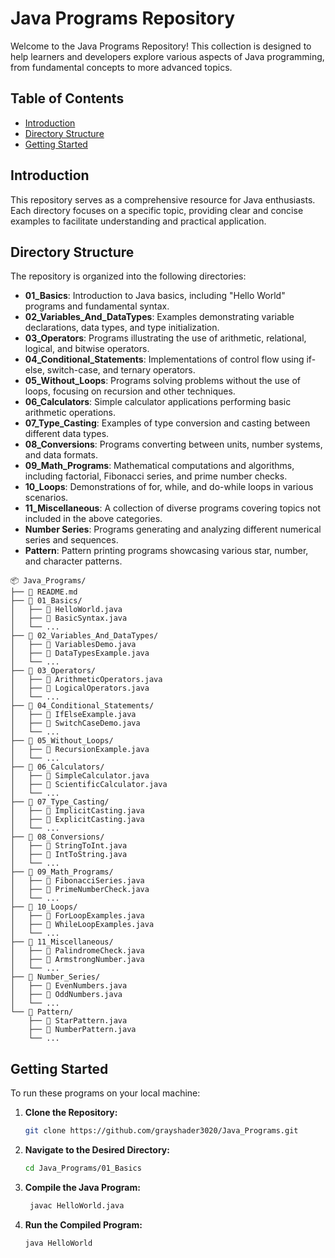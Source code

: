 # Java Programs Repository

Welcome to the Java Programs Repository! This collection is designed to help learners and developers explore various aspects of Java programming, from fundamental concepts to more advanced topics.

## Table of Contents

- [Introduction](#introduction)
- [Directory Structure](#directory-structure)
- [Getting Started](#getting-started)


## Introduction

This repository serves as a comprehensive resource for Java enthusiasts. Each directory focuses on a specific topic, providing clear and concise examples to facilitate understanding and practical application.

## Directory Structure

The repository is organized into the following directories:

- **01_Basics**: Introduction to Java basics, including "Hello World" programs and fundamental syntax.
- **02_Variables_And_DataTypes**: Examples demonstrating variable declarations, data types, and type initialization.
- **03_Operators**: Programs illustrating the use of arithmetic, relational, logical, and bitwise operators.
- **04_Conditional_Statements**: Implementations of control flow using if-else, switch-case, and ternary operators.
- **05_Without_Loops**: Programs solving problems without the use of loops, focusing on recursion and other techniques.
- **06_Calculators**: Simple calculator applications performing basic arithmetic operations.
- **07_Type_Casting**: Examples of type conversion and casting between different data types.
- **08_Conversions**: Programs converting between units, number systems, and data formats.
- **09_Math_Programs**: Mathematical computations and algorithms, including factorial, Fibonacci series, and prime number checks.
- **10_Loops**: Demonstrations of for, while, and do-while loops in various scenarios.
- **11_Miscellaneous**: A collection of diverse programs covering topics not included in the above categories.
- **Number Series**: Programs generating and analyzing different numerical series and sequences.
- **Pattern**: Pattern printing programs showcasing various star, number, and character patterns.

```
📦 Java_Programs/
├── 📜 README.md
├── 📁 01_Basics/
│   ├── 📄 HelloWorld.java
│   ├── 📄 BasicSyntax.java
│   └── ...
├── 📁 02_Variables_And_DataTypes/
│   ├── 📄 VariablesDemo.java
│   ├── 📄 DataTypesExample.java
│   └── ...
├── 📁 03_Operators/
│   ├── 📄 ArithmeticOperators.java
│   ├── 📄 LogicalOperators.java
│   └── ...
├── 📁 04_Conditional_Statements/
│   ├── 📄 IfElseExample.java
│   ├── 📄 SwitchCaseDemo.java
│   └── ...
├── 📁 05_Without_Loops/
│   ├── 📄 RecursionExample.java
│   └── ...
├── 📁 06_Calculators/
│   ├── 📄 SimpleCalculator.java
│   ├── 📄 ScientificCalculator.java
│   └── ...
├── 📁 07_Type_Casting/
│   ├── 📄 ImplicitCasting.java
│   ├── 📄 ExplicitCasting.java
│   └── ...
├── 📁 08_Conversions/
│   ├── 📄 StringToInt.java
│   ├── 📄 IntToString.java
│   └── ...
├── 📁 09_Math_Programs/
│   ├── 📄 FibonacciSeries.java
│   ├── 📄 PrimeNumberCheck.java
│   └── ...
├── 📁 10_Loops/
│   ├── 📄 ForLoopExamples.java
│   ├── 📄 WhileLoopExamples.java
│   └── ...
├── 📁 11_Miscellaneous/
│   ├── 📄 PalindromeCheck.java
│   ├── 📄 ArmstrongNumber.java
│   └── ...
├── 📁 Number_Series/
│   ├── 📄 EvenNumbers.java
│   ├── 📄 OddNumbers.java
│   └── ...
└── 📁 Pattern/
    ├── 📄 StarPattern.java
    ├── 📄 NumberPattern.java
    └── ...
```
## Getting Started

To run these programs on your local machine:

1. **Clone the Repository:**
   ```bash
   git clone https://github.com/grayshader3020/Java_Programs.git

2. **Navigate to the Desired Directory:**
   ```bash
   cd Java_Programs/01_Basics
3. **Compile the Java Program:**
   ```bash
    javac HelloWorld.java
4. **Run the Compiled Program:**
   ```bash
   java HelloWorld

